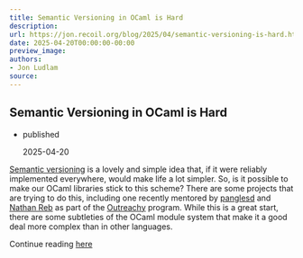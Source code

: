 ```yaml
---
title: Semantic Versioning in OCaml is Hard
description:
url: https://jon.recoil.org/blog/2025/04/semantic-versioning-is-hard.html
date: 2025-04-20T00:00:00-00:00
preview_image:
authors:
- Jon Ludlam
source:
---
```


<section><h1><a href="https://jon.recoil.org/atom.xml#semantic-versioning-in-ocaml-is-hard" class="anchor"></a>Semantic Versioning in OCaml is Hard</h1><ul class="at-tags"><li class="published"><span class="at-tag">published</span> <p>2025-04-20</p></li></ul><p><a href="https://semver.org">Semantic versioning</a> is a lovely and simple idea that, if it were reliably implemented everywhere, would make life a lot simpler. So, is it possible to make our OCaml libraries stick to this scheme? There are some projects that are trying to do this, including one recently mentored by <a href="https://choum.net">panglesd</a> and <a href="https://github.com/nathanreb">Nathan Reb</a> as part of the <a href="https://www.outreachy.org">Outreachy</a> program. While this is a great start, there are some subtleties of the OCaml module system that make it a good deal more complex than in other languages.</p></section><p>Continue reading <a href="https://jon.recoil.org/blog/2025/04/semantic-versioning-is-hard.html">here</a></p>
